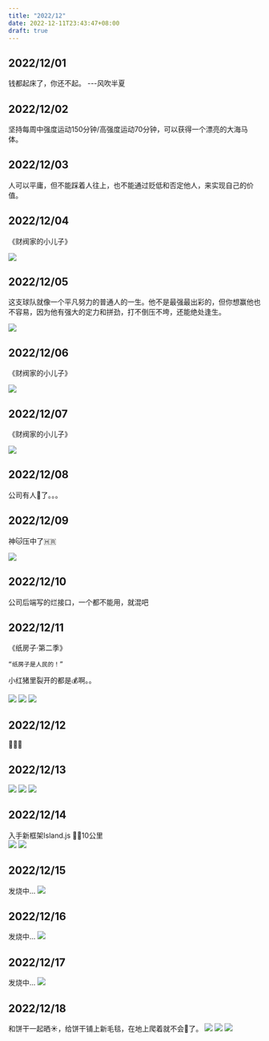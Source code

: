 ```yaml
---
title: "2022/12"
date: 2022-12-11T23:43:47+08:00
draft: true
---
```


## 2022/12/01
钱都起床了，你还不起。      ---风吹半夏

## 2022/12/02
坚持每周中强度运动150分钟/高强度运动70分钟，可以获得一个漂亮的大海马体。

## 2022/12/03
人可以平庸，但不能踩着人往上，也不能通过贬低和否定他人，来实现自己的价值。

## 2022/12/04
《财阀家的小儿子》

![](/images/202212/img.png)

## 2022/12/05
这支球队就像一个平凡努力的普通人的一生。他不是最强最出彩的，但你想赢他也不容易，因为他有强大的定力和拼劲，打不倒压不垮，还能绝处逢生。 
  
![](/images/202212/img_7.png)

## 2022/12/06
《财阀家的小儿子》  

![](/images/202212/img_1.png)

## 2022/12/07
《财阀家的小儿子》  

![](/images/202212/img_2.png)

## 2022/12/08
公司有人🐑了。。。

## 2022/12/09
神🐱压中了🇭🇷  

![](/images/202212/img_3.png)

## 2022/12/10
公司后端写的烂接口，一个都不能用，就混吧

## 2022/12/11
《纸房子·第二季》 
```
“纸房子是人民的！” 
``` 
小红猪里裂开的都是💰啊。。  

![](/images/202212/img_4.png)
![](/images/202212/img_5.png)
![](/images/202212/img_6.png)

## 2022/12/12
🥶🥶🥶

## 2022/12/13
![](/images/202212/img_8.png)
![](/images/202212/img_9.png)
![](/images/202212/img_10.png)

## 2022/12/14
入手新框架Island.js 
🚴🏻10公里  
![](/images/202212/img_11.png)
![](/images/202212/img_12.png)

## 2022/12/15
发烧中...
![](/images/202212/img_13.png)

## 2022/12/16
发烧中...
![](/images/202212/img_13.png)

## 2022/12/17
发烧中...
![](/images/202212/img_13.png)

## 2022/12/18
和饼干一起晒☀️，给饼干铺上新毛毯，在地上爬着就不会🥶了。
![](/images/202212/img_14.png)
![](/images/202212/img_15.png)
![](/images/202212/img_16.png)
